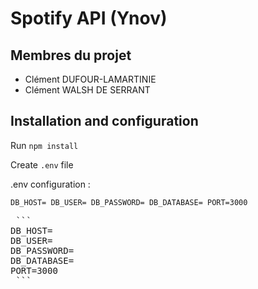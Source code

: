 # Spotify API (Ynov)

## Membres du projet

- Clément DUFOUR-LAMARTINIE
- Clément WALSH DE SERRANT

## Installation and configuration

Run `npm install`

Create `.env` file

.env configuration :

`DB_HOST=
DB_USER=
DB_PASSWORD=
DB_DATABASE=
PORT=3000`

 <pre>
 ```
DB_HOST=
DB_USER=
DB_PASSWORD=
DB_DATABASE=
PORT=3000
 ```
 </pre>
